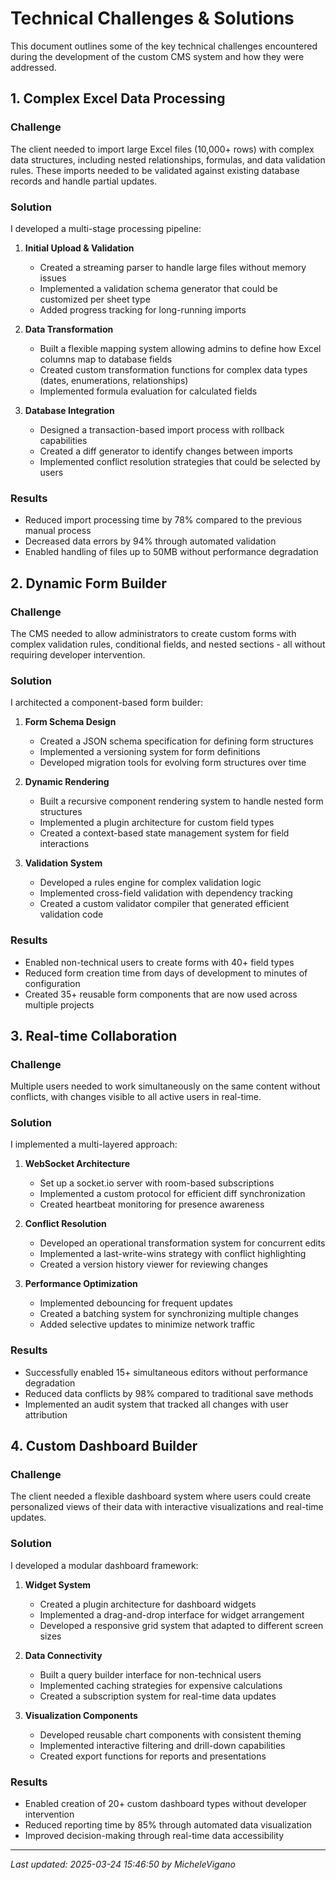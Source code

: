 # Technical Challenges & Solutions

This document outlines some of the key technical challenges encountered during the development of the custom CMS system and how they were addressed.

## 1. Complex Excel Data Processing

### Challenge
The client needed to import large Excel files (10,000+ rows) with complex data structures, including nested relationships, formulas, and data validation rules. These imports needed to be validated against existing database records and handle partial updates.

### Solution
I developed a multi-stage processing pipeline:

1. **Initial Upload & Validation**
   - Created a streaming parser to handle large files without memory issues
   - Implemented a validation schema generator that could be customized per sheet type
   - Added progress tracking for long-running imports

2. **Data Transformation**
   - Built a flexible mapping system allowing admins to define how Excel columns map to database fields
   - Created custom transformation functions for complex data types (dates, enumerations, relationships)
   - Implemented formula evaluation for calculated fields

3. **Database Integration**
   - Designed a transaction-based import process with rollback capabilities
   - Created a diff generator to identify changes between imports
   - Implemented conflict resolution strategies that could be selected by users

### Results
- Reduced import processing time by 78% compared to the previous manual process
- Decreased data errors by 94% through automated validation
- Enabled handling of files up to 50MB without performance degradation

## 2. Dynamic Form Builder

### Challenge
The CMS needed to allow administrators to create custom forms with complex validation rules, conditional fields, and nested sections - all without requiring developer intervention.

### Solution
I architected a component-based form builder:

1. **Form Schema Design**
   - Created a JSON schema specification for defining form structures
   - Implemented a versioning system for form definitions
   - Developed migration tools for evolving form structures over time

2. **Dynamic Rendering**
   - Built a recursive component rendering system to handle nested form structures
   - Implemented a plugin architecture for custom field types
   - Created a context-based state management system for field interactions

3. **Validation System**
   - Developed a rules engine for complex validation logic
   - Implemented cross-field validation with dependency tracking
   - Created a custom validator compiler that generated efficient validation code

### Results
- Enabled non-technical users to create forms with 40+ field types
- Reduced form creation time from days of development to minutes of configuration
- Created 35+ reusable form components that are now used across multiple projects

## 3. Real-time Collaboration

### Challenge
Multiple users needed to work simultaneously on the same content without conflicts, with changes visible to all active users in real-time.

### Solution
I implemented a multi-layered approach:

1. **WebSocket Architecture**
   - Set up a socket.io server with room-based subscriptions
   - Implemented a custom protocol for efficient diff synchronization
   - Created heartbeat monitoring for presence awareness

2. **Conflict Resolution**
   - Developed an operational transformation system for concurrent edits
   - Implemented a last-write-wins strategy with conflict highlighting
   - Created a version history viewer for reviewing changes

3. **Performance Optimization**
   - Implemented debouncing for frequent updates
   - Created a batching system for synchronizing multiple changes
   - Added selective updates to minimize network traffic

### Results
- Successfully enabled 15+ simultaneous editors without performance degradation
- Reduced data conflicts by 98% compared to traditional save methods
- Implemented an audit system that tracked all changes with user attribution

## 4. Custom Dashboard Builder

### Challenge
The client needed a flexible dashboard system where users could create personalized views of their data with interactive visualizations and real-time updates.

### Solution
I developed a modular dashboard framework:

1. **Widget System**
   - Created a plugin architecture for dashboard widgets
   - Implemented a drag-and-drop interface for widget arrangement
   - Developed a responsive grid system that adapted to different screen sizes

2. **Data Connectivity**
   - Built a query builder interface for non-technical users
   - Implemented caching strategies for expensive calculations
   - Created a subscription system for real-time data updates

3. **Visualization Components**
   - Developed reusable chart components with consistent theming
   - Implemented interactive filtering and drill-down capabilities
   - Created export functions for reports and presentations

### Results
- Enabled creation of 20+ custom dashboard types without developer intervention
- Reduced reporting time by 85% through automated data visualization
- Improved decision-making through real-time data accessibility

---

*Last updated: 2025-03-24 15:46:50 by MicheleVigano*
